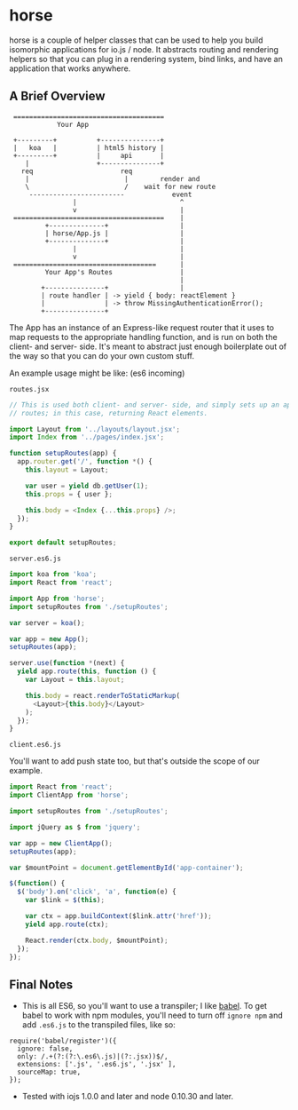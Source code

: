 horse
=====

horse is a couple of helper classes that can be used to help you build isomorphic
applications for io.js / node. It abstracts routing and rendering helpers so
that you can plug in a rendering system, bind links, and have an application
that works anywhere.

A Brief Overview
----------------

```
 ======================================
            Your App

 +---------+          +---------------+
 |   koa   |          | html5 history |
 +---------+          |     api       |
    |                 +---------------+
   req                      req
    |                        |        render and
    \                        /    wait for new route
     ------------------------            event
                |                          ^
                v                          |
 ======================================    |
         +--------------+                  |
         | horse/App.js |                  |
         +--------------+                  |
                |                          |
                v                          |
 ====================================      |
         Your App's Routes                 |
                                           |
        +---------------+                  |
        | route handler | -> yield { body: reactElement }
        |               | -> throw MissingAuthenticationError();
        +---------------+
```

The App has an instance of an Express-like request router that it uses to map
requests to the appropriate handling function, and is run on both the client-
and server- side. It's meant to abstract just enough boilerplate out of the
way so that you can do your own custom stuff.

An example usage might be like: (es6 incoming)

`routes.jsx`

```javascript
// This is used both client- and server- side, and simply sets up an app with
// routes; in this case, returning React elements.

import Layout from '../layouts/layout.jsx';
import Index from '../pages/index.jsx';

function setupRoutes(app) {
  app.router.get('/', function *() {
    this.layout = Layout;

    var user = yield db.getUser(1);
    this.props = { user };

    this.body = <Index {...this.props} />;
  });
}

export default setupRoutes;
```


`server.es6.js`

```javascript
import koa from 'koa';
import React from 'react';

import App from 'horse';
import setupRoutes from './setupRoutes';

var server = koa();

var app = new App();
setupRoutes(app);

server.use(function *(next) {
  yield app.route(this, function () {
    var Layout = this.layout;

    this.body = react.renderToStaticMarkup(
      <Layout>{this.body}</Layout>
    );
  });
}
```

`client.es6.js`

You'll want to add push state too, but that's outside the scope of our
example.

```javascript
import React from 'react';
import ClientApp from 'horse';

import setupRoutes from './setupRoutes';

import jQuery as $ from 'jquery';

var app = new ClientApp();
setupRoutes(app);

var $mountPoint = document.getElementById('app-container');

$(function() {
  $('body').on('click', 'a', function(e) {
    var $link = $(this);

    var ctx = app.buildContext($link.attr('href'));
    yield app.route(ctx);

    React.render(ctx.body, $mountPoint);
  });
});

```


Final Notes
-----------

* This is all ES6, so you'll want to use a transpiler; I like
[babel](http://babeljs.io). To get babel to work with npm modules, you'll
need to turn off `ignore npm` and add `.es6.js` to the transpiled files, like
so:
```
require('babel/register')({
  ignore: false,
  only: /.+(?:(?:\.es6\.js)|(?:.jsx))$/,
  extensions: ['.js', '.es6.js', '.jsx' ],
  sourceMap: true,
});
```
* Tested with iojs 1.0.0 and later and node 0.10.30 and later.
